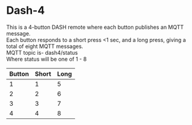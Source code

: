 # Dash-4
This is a 4-button DASH remote where each button publishes an MQTT message.<br>
Each button responds to a short press <1 sec, and a long press, giving a total of eight MQTT messages.
<br>
MQTT topic is-  dash4/status<br>
Where status will be one of 1 - 8

| Button | Short | Long |
| ------ | ----- | ---- |
|    1   |   1   |  5   |
|    2   |   2   |  6   |
|    3   |   3   |  7   |
|    4   |   4   |  8   |

 
